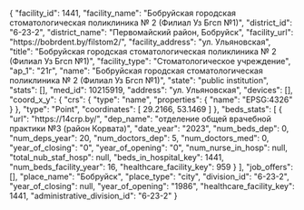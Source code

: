 {
    "facility_id": 1441,
    "facility_name": "Бобруйская городская стоматологическая поликлиника № 2 (Филиал Уз Бгсп №1)",
    "district_id": "6-23-2",
    "district_name": "Первомайский район, Бобруйск",
    "facility_url": "https:\/\/bobrdent.by\/filstom2\/",
    "facility_address": "ул. Ульяновская",
    "title": "Бобруйская городская стоматологическая поликлиника № 2 (Филиал Уз Бгсп №1)",
    "facility_type": "Стоматологическое учреждение",
    "ap_1": "21г",
    "name": "Бобруйская городская стоматологическая поликлиника № 2 (Филиал Уз Бгсп №1)",
    "state": "public institution",
    "stats": [],
    "med_id": 10215919,
    "address": "ул. Ульяновская",
    "devices": [],
    "coord_x_y": {
        "crs": {
            "type": "name",
            "properties": {
                "name": "EPSG:4326"
            }
        },
        "type": "Point",
        "coordinates": [
            29.2166,
            53.1469
        ]
    },
    "beds_stats": [
        {
            "url": "https:\/\/14crp.by\/",
            "dep_name": "отделение общей врачебной практики №3 (район Корвата)",
            "date_year": "2023",
            "num_beds_dep": 0,
            "num_deps_year": 20,
            "num_doctors_dep": 5,
            "num_doctors_med": 0,
            "year_of_closing": "0",
            "year_of_opening": "0",
            "num_nurse_in_hosp": null,
            "total_nub_staf_hosp": null,
            "beds_in_hospital_key": 1441,
            "num_beds_facility_year": 16,
            "healthcare_facility_key": 959
        }
    ],
    "job_offers": [],
    "place_name": "Бобруйск",
    "place_type": "city",
    "division_id": "6-23-2",
    "year_of_closing": null,
    "year_of_opening": "1986",
    "healthcare_facility_key": 1441,
    "administrative_division_id": "6-23-2"
}